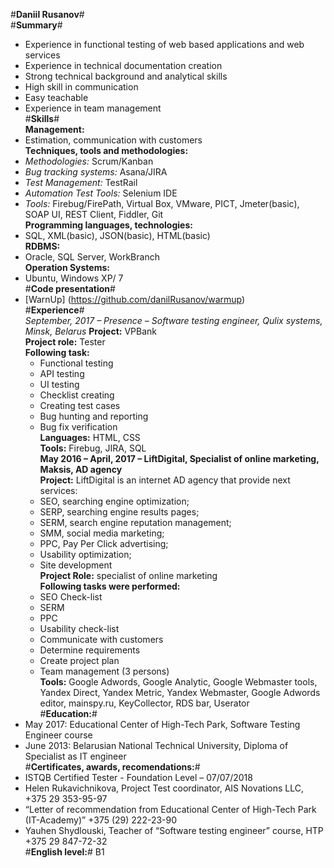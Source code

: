 #**Daniil Rusanov**#  
#**Summary**#  
 * Experience in functional testing of web based applications and web services
 * Experience in technical documentation creation
 * Strong technical background and analytical skills
 * High skill in communication
 * Easy teachable
 * Experience in team management  
#**Skills**#  
 **Management:** 
  * Estimation, communication with customers  
 **Techniques, tools and methodologies:** 
  * *Methodologies:* Scrum/Kanban
  * *Bug tracking systems:* Asana/JIRA
  * *Test Management:* TestRail
  * *Automation Test Tools:* Selenium IDE
  * *Tools:* Firebug/FirePath, Virtual Box, VMware, PICT, Jmeter(basic), SOAP UI, REST Client, Fiddler, Git  
 **Programming languages, technologies:** 
  * SQL, XML(basic), JSON(basic), HTML(basic)  
 **RDBMS:** 
  * Oracle, SQL Server, WorkBranch  
 **Operation Systems:**  
  * Ubuntu, Windows XP/ 7  
#**Code presentation**# 
 * [WarnUp] (https://github.com/danilRusanov/warmup)  
#**Experience**#  
 *September, 2017 – Presence – Software testing engineer, Qulix systems, Minsk, Belarus*
 	**Project:** VPBank  
	**Project role:** Tester  
    **Following task:**  
	 * Functional testing
	 * API testing
	 * UI testing
	 * Checklist creating
	 * Creating test cases
	 * Bug hunting and reporting
	 * Bug fix verification  
	**Languages:** HTML, CSS  
	**Tools:**  Firebug, JIRA, SQL  
 **May 2016 – April, 2017 – LiftDigital, Specialist of online marketing, Maksis, AD agency**  
	**Project:** LiftDigital is an internet AD agency that provide next services:
	 * SEO, searching engine optimization;
	 * SERP, searching engine results pages;
	 * SERM, search engine reputation management;
	 * SMM, social media marketing;
	 * PPC, Pay Per Click advertising;
	 * Usability optimization;
	 * Site development  
	**Project Role:** specialist of online marketing  
	**Following tasks were performed:**  
	 * SEO Check-list
	 * SERM
	 * PPC
	 * Usability check-list
	 * Communicate with customers
	 * Determine requirements
	 * Create project plan
	 * Team management (3 persons)  
	**Tools:**  Google Adwords, Google Analytic, Google Webmaster tools, Yandex Direct, Yandex Metric, Yandex Webmaster, Google Adwords editor, mainspy.ru, KeyCollector, RDS bar, Userator  
#**Education:**#  
  * May 2017:   Educational Center of High-Tech Park, Software Testing Engineer course
  * June 2013:  Belarusian National Technical University, Diploma of Specialist as IT engineer  
#**Certificates, awards, recomendations:**#  
  * ISTQB Certified Tester - Foundation Level – 07/07/2018 
  * Helen Rukavichnikova, Project Test coordinator, AIS Novations LLC, +375 29 353-95-97 
  * “Letter of recommendation from Educational Center of High-Tech Park (IT-Academy)”  +375 (29) 222-23-90 
  * Yauhen Shydlouski, Teacher of “Software testing engineer” course, HTP +375 29 847-72-32  
#**English level:**# B1
 

 
 

